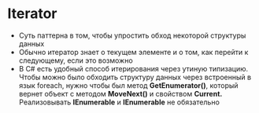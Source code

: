﻿# Iterator

- Суть паттерна в том, чтобы упростить обход некоторой структуры данных
- Обычно итератор знает о текущем элементе и о том, как перейти к следующему, если это возможно
- В C# есть удобный способ итерирования через утиную типизацию. Чтобы можно было обходить структуру данных через встроенный в язык foreach, нужно чтобы был метод **GetEnumerator()**, который вернет объект с методом **MoveNext()** и свойством **Current.** Реализовывать **IEnumerable** и **IEnumerable<T>** не обязательно